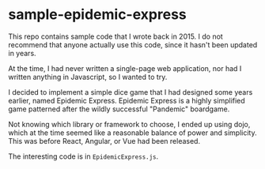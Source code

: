# sample-epidemic-express

This repo contains sample code that I wrote back in 2015. 
I do not recommend that anyone actually use this code,
since it hasn't been updated in years. 

At the time, I had never written a single-page web application,
nor had I written anything in Javascript, so I wanted to try. 

I decided to implement a simple dice game that I had designed 
some years earlier, named Epidemic Express. 
Epidemic Express is a highly simplified game patterned after 
the wildly successful "Pandemic" boardgame. 

Not knowing which library or framework to choose, 
I ended up using dojo, which at the time seemed like 
a reasonable balance of power and simplicity. 
This was before React, Angular, or Vue had been released. 

The interesting code is in `EpidemicExpress.js`. 
